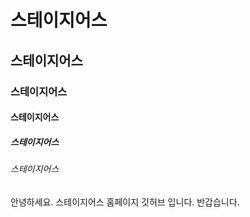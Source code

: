 # 스테이지어스
## 스테이지어스
### 스테이지어스
#### 스테이지어스
##### 스테이지어스
###### 스테이지어스


안녕하세요.
스테이지어스 홈페이지 깃허브 입니다.
반갑습니다.



























<!-- # Introduction
주식회사 스테이지어스의 소개 홈페이지 입니다.

SPA이며, 효율적인 SEO를 위해 바닐라 웹 방식으로 구현되어있습니다.

Next.js를 공부하고 React로 리팩토링 할 계획입니다.

# Address
### [스테이지어스 | 개발자 육성 센터](http://www.stageus.co.kr)

# To do List
- 잘못된 주소 입력 시 되돌아가기 기능 설정  
- Scroll Event 기반 동적 효과 추가  
- 스크롤 위치에 따른 Progress Bar 기능 추가  
- Menu에 연결되는 About, Curriculum, Mentor, Results 페이지 추가  

# Version History

### 2021 05 25
- 간이 웹 사이트 개발 (웹 서버 구축, 기본 DOM 구조 생성)
- banner, introduction, information 부분 개발

### 2021 05 26
- 모바일 해상도 대응
- differentiation 부분 개발

### 2021 06 05
- 요소 크기 조절 및 디자인 조정

### 2021 06 07
- target 부분 개발
- 해상도별 Media-Query 파일 분할
- footer에 copyright 및 기타 메뉴 추가

### 2021 06 08
- 백엔드 서버를 tomcat에서 node.js

### 2021 06 09
- public 폴더 생성
- STYLE 부분 개발
- 모바일 해상도 대응 수정

### 2021 06 10
- CSS 최적화
- box-shadow 및 color 속성 수정
- BENEFIT 부분 개발

### 2021 06 11
- SSL 적용
- HTTP to HTTPS 리디렉션 적용

### 2021 06 12
- 잘못된 URL 접근시 출력할 페이지 적용
- robots 반환 api 

### 2021 06 17
- sitemap.xml 추가
- pdf 파일 관련 백엔드 API 수정 및 생성

### 2021 07 26
- 웹 사이트 프론트엔드 수정 업데이트
- 전체 구조 변경
- 텍스트 및 사진 데이터 변경

### 2021 07 26
- 텍스트 및 사진 데이터 변경
- 아이콘 이미지 확장자 svg 형태로 변경

### 2021 08 09
- 모바일 해상도 대응 media-query 수정
- 몇몇 내용 수정

### 2021 08 11
- 소개 / 성과물 / FAQ 페이지 미들웨어 API 추가
- header & footer 템플릿 html 및 css 생성

### 2021 08 15
- FAQ 페이지 구성 완료
- FAQ 페이지 CSS 개발 및 CSS_mobile 개발
- index 페이지 반응형 CSS 소량 수정 -->